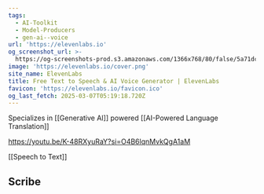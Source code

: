 ```yaml
---
tags:
  - AI-Toolkit
  - Model-Producers
  - gen-ai--voice
url: 'https://elevenlabs.io'
og_screenshot_url: >-
  https://og-screenshots-prod.s3.amazonaws.com/1366x768/80/false/5a71dcde353b55d61e94cc95e882ff08f1bd95fb9c9cd913d5e61e64d300b0ce.jpeg
image: 'https://elevenlabs.io/cover.png'
site_name: ElevenLabs
title: Free Text to Speech & AI Voice Generator | ElevenLabs
favicon: 'https://elevenlabs.io/favicon.ico'
og_last_fetch: 2025-03-07T05:19:18.720Z
---
```

Specializes in [[Generative AI]] powered [[AI-Powered Language Translation]]

https://youtu.be/K-48RXyuRaY?si=O4B6lqnMvkQgA1aM

[[Speech to Text]]

## Scribe
